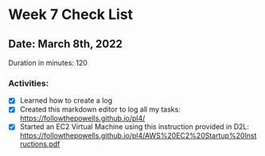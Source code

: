 # Week 7 Check List
<h2>Date: March 8th, 2022</h2>
Duration in minutes: 120<br>
<h3>Activities:</h3>


- [X] Learned how to create a log
- [X] Created this markdown editor to log all my tasks:  https://followthepowells.github.io/pl4/
- [X] Started an EC2 Virtual Machine using this instruction provided in D2L: https://followthepowells.github.io/pl4/AWS%20EC2%20Startup%20Instructions.pdf
